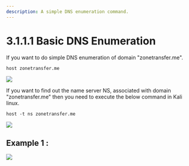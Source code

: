 ```yaml
---
description: A simple DNS enumeration command.
---
```


# 3.1.1.1 Basic DNS Enumeration

If you want to do simple DNS enumeration of domain "zonetransfer.me".

```text
host zonetransfer.me
```

![](../../../.gitbook/assets/image-7.png)

If you want to find out the name server NS, associated with domain "zonetransfer.me" then you need to execute the below command in Kali linux.

```text
host -t ns zonetransfer.me
```

![](../../../.gitbook/assets/image-64.png)

## Example 1 :

![](../../../.gitbook/assets/image-41.png)




